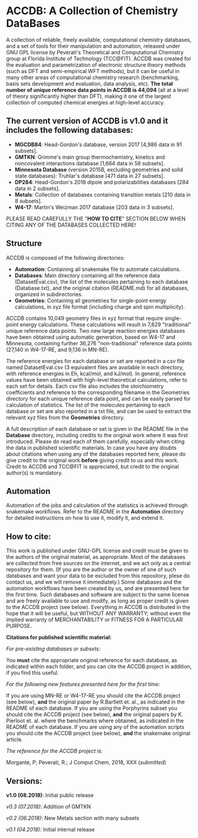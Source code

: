 ACCDB: A Collection of Chemistry DataBases
==========================================

A collection of reliable, freely available, computational chemistry databases, and a set of tools for their manipulation and automation, released under GNU GPL license by Peverati's Theoretical and Computational Chemistry group at Florida Institute of Technology (TCC@FIT). ACCDB was created for the evaluation and parametrization of electronic structure theory methods (such as DFT and semi-empirical WFT methods), but it can be useful in many other areas of computational chemistry research (benchmarking, basis sets development and evaluation, data analysis, etc). **The total number of unique reference data points in ACCDB is 44,094** (all at a level of theory significantly higher than DFT), making it one of the largest collection of computed chemical energies at high-level accuracy.

## The current version of ACCDB is v1.0 and it includes the following databases:
- **MGCDB84**: Head-Gordon's database, version 2017 [4,986 data in 91 subsets].
- **GMTKN**: Grimme's main group thermochemistry, kinetics and noncovalent interactions database [1,664 data in 56 subsets].
- **Minnesota Database** (version 2015B, excluding geometries and solid state databases): Truhlar's database [471 data in 27 subsets].
- **DP284**: Head-Gordon's 2018 dipole and polarizabilities databases [284 data in 2 subsets].
- **Metals**: Collection of databases containing transition metals [210 data in 8 subsets].
- **W4-17**: Martin's Weizman 2017 database [203 data in 3 subsets].

PLEASE READ CAREFULLY THE "**HOW TO CITE**" SECTION BELOW WHEN CITING ANY OF THE DATABASES COLLECTED HERE!

## Structure
ACCDB is composed of the following directories:
- **Automation**: Containing all snakemake file to automate calculations.
- **Databases**: Main directory containing all the reference data (DatasetEval.csv), the list of the molecules pertaining to each database (Database.txt), and the original citation (README.md) for all databases, organized in subdirectories.
- **Geometries**: Containing all geometries for single-point energy calculations, in xyz file format (including charge and spin multiplicity).

ACCDB contains 10,049 geometry files in xyz format that require single-point energy calculations. These calculations will result in 7,829 "traditional" unique reference data points. Two new large reaction energies databases have been obtained using automatic generation, based on W4-17 and Minnesota, containing further 36,276 "non-traditional" reference data points (27,140 in W4-17-RE, and 9,136 in MN-RE).

The reference energies for each database or set are reported in a csv file named DatasetEval.csv (3 equivalent files are available in each directory, with reference energies in Eh, kcal/mol, and kJ/mol). In general, reference values have been obtained with high-level theoretical calculations, refer to each set for details. Each csv file also includes the stoichiometry coefficients and reference to the corresponding filename in the Geometries directory for each unique reference data point, and can be easily parsed for calculation of statistics.
The list of the molecules pertaining to each database or set are also reported in a txt file, and can be used to extract the relevant xyz files from the **Geometries** directory.

A full description of each database or set is given in the README file in the **Database** directory, including credits to the original work where it was first introduced. Please do read each of them carefully, especially when citing the data in published scientific materials. In case you have any doubts about citations when using any of the databases reported here, please do give credit to the original work **before** giving credit to us and this work. Credit to ACCDB and TCC@FIT is appreciated, but credit to the original author(s) is mandatory.

## Automation

Automation of the jobs and calculation of the statistics is achieved through snakemake workflows. Refer to the README in the **Automation** directory for detailed instructions on how to use it, modify it, and extend it.

## How to cite:
This work is published under GNU-GPL license and credit must be given to the authors of the original material, as appropriate. Most of the databases are collected from free sources on the internet, and we act only as a central repository for them. (If you are the author or the owner of one of such databases and want your data to be excluded from this repository, plese do contact us, and we will remove it immediately.)
Some databases and the automation workflows have been created by us, and are presented here for the first time. Such databases and software are subject to the same license and are freely available to use and modify, as long as proper credit is given to the ACCDB project (see below).
Everything in ACCDB is distributed in the hope that it will be useful, but WITHOUT ANY WARRANTY; without even the implied warranty of MERCHANTABILITY or FITNESS FOR A PARTICULAR PURPOSE. 

**Citations for published scientific material:**

*For pre-existing databases or subsets:* 

You **must** cite the appropriate original reference for each database, as indicated within each folder, and you can cite the ACCDB project in addition, if you find this useful. 

*For the following new features presented here for the first time:* 

If you are using MN-RE or W4-17-RE you should cite the ACCDB project (see below), **and** the original paper by R.Bartlett et. al., as indicated in the README of each database.  If you are using the Porphyrins subset you should cite the ACCDB project (see below), **and** the original papers by K. Pierloot et. al. where the benchmarks where obtained, as indicated in the README of each database.  If you are using any of the automation scripts you should cite the ACCDB project (see below), **and** the snakemake original article.

*The reference for the ACCDB project is*: 

Morgante, P; Peverati, R.; J Comput Chem, 2018, XXX (*submitted*)


## Versions:

**v1.0 (08.2018)**: Initial public release

*v0.3 (07.2018)*: Addition of GMTKN

*v0.2 (06.2018)*: New Metals section with many subsets

*v0.1 (04.2018)*: Initial internal release



